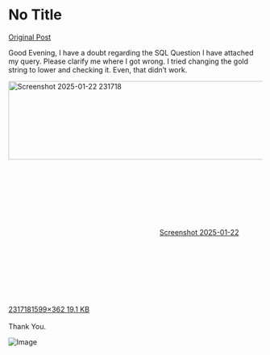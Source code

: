 # No Title

[Original Post](https://discourse.onlinedegree.iitm.ac.in/t/161083/86)

<p>Good Evening, I have a doubt regarding the SQL Question I have attached my query. Please clarify me where I got wrong. I tried changing the gold string to lower and checking it. Even,  that didn’t work.<br>
<div class="lightbox-wrapper"><a class="lightbox" href="https://europe1.discourse-cdn.com/flex013/uploads/iitm/original/3X/b/e/bef378c05a79402b232e3f9a7741394ea99462d0.png" data-download-href="/uploads/short-url/rfem0RTtcWqawL5SFIDKVkX7QUU.png?dl=1" title="Screenshot 2025-01-22 231718" rel="noopener nofollow ugc"><img src="https://europe1.discourse-cdn.com/flex013/uploads/iitm/optimized/3X/b/e/bef378c05a79402b232e3f9a7741394ea99462d0_2_690x156.png" alt="Screenshot 2025-01-22 231718" data-base62-sha1="rfem0RTtcWqawL5SFIDKVkX7QUU" width="690" height="156" srcset="https://europe1.discourse-cdn.com/flex013/uploads/iitm/optimized/3X/b/e/bef378c05a79402b232e3f9a7741394ea99462d0_2_690x156.png, https://europe1.discourse-cdn.com/flex013/uploads/iitm/optimized/3X/b/e/bef378c05a79402b232e3f9a7741394ea99462d0_2_1035x234.png 1.5x, https://europe1.discourse-cdn.com/flex013/uploads/iitm/optimized/3X/b/e/bef378c05a79402b232e3f9a7741394ea99462d0_2_1380x312.png 2x" data-dominant-color="25292D"><div class="meta"><svg class="fa d-icon d-icon-far-image svg-icon" aria-hidden="true"><use href="#far-image"></use></svg><span class="filename">Screenshot 2025-01-22 231718</span><span class="informations">1599×362 19.1 KB</span><svg class="fa d-icon d-icon-discourse-expand svg-icon" aria-hidden="true"><use href="#discourse-expand"></use></svg></div></a></div><br>
Thank You.</p>

![Image](https://europe1.discourse-cdn.com/flex013/uploads/iitm/optimized/3X/b/e/bef378c05a79402b232e3f9a7741394ea99462d0_2_690x156.png)